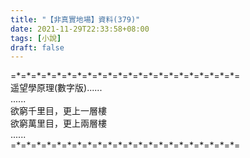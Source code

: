 ```yaml
---
title: "【非真實地場】資料(379)"
date: 2021-11-29T22:33:58+08:00
tags: [小說]
draft: false
---
```


=\*=\*=\*=\*=\*=\*=\*=\*=\*=\*=\*=\*=\*=\*=\*=\*=\*=\*=\*=\*=\*=\*=  
遥望學原理(數字版)......  
......  
欲窮千里目，更上一層樓    
欲窮萬里目，更上兩層樓  
......  
=\*=\*=\*=\*=\*=\*=\*=\*=\*=\*=\*=\*=\*=\*=\*=\*=\*=\*=\*=\*=\*=\*=  